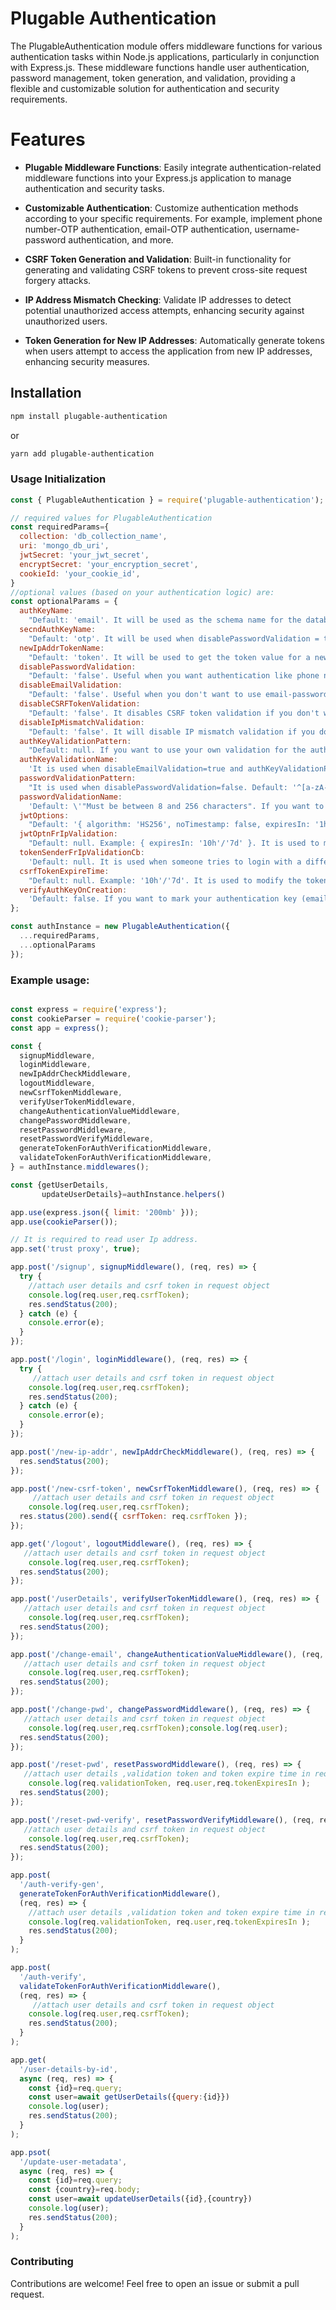 # Plugable Authentication
The PlugableAuthentication module offers middleware functions for various authentication tasks within Node.js applications, particularly in conjunction with Express.js. These middleware functions handle user authentication, password management, token generation, and validation, providing a flexible and customizable solution for authentication and security requirements.

# Features
- **Plugable Middleware Functions**: Easily integrate authentication-related middleware functions into your Express.js application to manage authentication and security tasks.

- **Customizable Authentication**: Customize authentication methods according to your specific requirements. For example, implement phone number-OTP authentication, email-OTP authentication, username-password authentication, and more.

- **CSRF Token Generation and Validation**: Built-in functionality for generating and validating CSRF tokens to prevent cross-site request forgery attacks.

- **IP Address Mismatch Checking**: Validate IP addresses to detect potential unauthorized access attempts, enhancing security against unauthorized users.

- **Token Generation for New IP Addresses**: Automatically generate tokens when users attempt to access the application from new IP addresses, enhancing security measures.

## Installation
```bash
npm install plugable-authentication
```
or
```bash
yarn add plugable-authentication
```

### Usage Initialization
```javascript
const { PlugableAuthentication } = require('plugable-authentication');

// required values for PlugableAuthentication
const requiredParams={
  collection: 'db_collection_name',
  uri: 'mongo_db_uri',
  jwtSecret: 'your_jwt_secret',
  encryptSecret: 'your_encryption_secret',
  cookieId: 'your_cookie_id',
}
//optional values (based on your authentication logic) are:
const optionalParams = {
  authKeyName:
    "Default: 'email'. It will be used as the schema name for the database. The package will also search for this key name in the req.body during login and signup.",
  secndAuthKeyName:
    "Default: 'otp'. It will be used when disablePasswordValidation = true. The package will search for this key name in the req.body during login and signup.",
  newIpAddrTokenName:
    "Default: 'token'. It will be used to get the token value for a new IP address.",
  disablePasswordValidation:
    "Default: 'false'. Useful when you want authentication like phone number and OTP. In this case, password validation is not required.",
  disableEmailValidation:
    "Default: 'false'. Useful when you don't want to use email-password based authentication, rather you want something like username and password.",
  disableCSRFTokenValidation:
    "Default: 'false'. It disables CSRF token validation if you don't want to use this feature.",
  disableIpMismatchValidation:
    "Default: 'false'. It will disable IP mismatch validation if you don't want to use this feature.",
  authKeyValidationPattern:
    "Default: null. If you want to use your own validation for the authentication value email, then write your own validation logic like this: '^[a-zA-Z0-9]+_[a-zA-Z0-9]+$'. If you want this feature, make sure disableEmailValidation=true.",
  authKeyValidationName:
    'It is used when disableEmailValidation=true and authKeyValidationPattern != null. Default: \'"Must be valid characters"\'. If you want to write your custom message, please change it.',
  passwordValidationPattern:
    "It is used when disablePasswordValidation=false. Default: '^[a-zA-Z0-9@$!%*?&^#~_+-]{8,256}$. If you want to write your custom validation logic, please change it.",
  passwordValidationName:
    'Default: \'"Must be between 8 and 256 characters". If you want to write your custom message, please change it.',
  jwtOptions:
    "Default: '{ algorithm: 'HS256', noTimestamp: false, expiresIn: '1h', notBefore: '0s' }'. Change as per your need.",
  jwtOptnFrIpValidation:
    "Default: null. Example: { expiresIn: '10h'/'7d' }. It is used to modify the token generated during IP address mismatch. Only allowed key is expiresIn. By default, the token expires in 1 day.",
  tokenSenderFrIpValidationCb:
    'Default: null. It is used when someone tries to login with a different IP address and IP mismatch validation is enabled. Then this function will be called with token and user details. Function format is like this: (shortToken: string, user: { email: string, id: string, refreshToken: string, csrfToken: string, metadata?: object, password?: string, browser: string, ipAddr: string }) => Promise<void>.',
  csrfTokenExpireTime:
    "Default: null. Example: '10h'/'7d'. It is used to modify the token expires time. By default, the token expires in 1 day.",
  verifyAuthKeyOnCreation:
    'Default: false. If you want to mark your authentication key (email) as verified on creation, set as true.',
};

const authInstance = new PlugableAuthentication({
  ...requiredParams,
  ...optionalParams
});

```
### Example usage:
``` javascript

const express = require('express');
const cookieParser = require('cookie-parser');
const app = express();

const {
  signupMiddleware,
  loginMiddleware,
  newIpAddrCheckMiddleware,
  logoutMiddleware,
  newCsrfTokenMiddleware,
  verifyUserTokenMiddleware,
  changeAuthenticationValueMiddleware,
  changePasswordMiddleware,
  resetPasswordMiddleware,
  resetPasswordVerifyMiddleware,
  generateTokenForAuthVerificationMiddleware,
  validateTokenForAuthVerificationMiddleware,
} = authInstance.middlewares();

const {getUserDetails,
       updateUserDetails}=authInstance.helpers()

app.use(express.json({ limit: '200mb' }));
app.use(cookieParser());

// It is required to read user Ip address.
app.set('trust proxy', true);

app.post('/signup', signupMiddleware(), (req, res) => {
  try {
    //attach user details and csrf token in request object
    console.log(req.user,req.csrfToken);
    res.sendStatus(200);
  } catch (e) {
    console.error(e);
  }
});

app.post('/login', loginMiddleware(), (req, res) => {
  try {
     //attach user details and csrf token in request object
    console.log(req.user,req.csrfToken);
    res.sendStatus(200);
  } catch (e) {
    console.error(e);
  }
});

app.post('/new-ip-addr', newIpAddrCheckMiddleware(), (req, res) => {
  res.sendStatus(200);
});

app.post('/new-csrf-token', newCsrfTokenMiddleware(), (req, res) => {
     //attach user details and csrf token in request object
    console.log(req.user,req.csrfToken);
  res.status(200).send({ csrfToken: req.csrfToken });
});

app.get('/logout', logoutMiddleware(), (req, res) => {
   //attach user details and csrf token in request object
    console.log(req.user,req.csrfToken);
  res.sendStatus(200);
});

app.post('/userDetails', verifyUserTokenMiddleware(), (req, res) => {
   //attach user details and csrf token in request object
    console.log(req.user,req.csrfToken);
  res.sendStatus(200);
});

app.post('/change-email', changeAuthenticationValueMiddleware(), (req, res) => {
   //attach user details and csrf token in request object
    console.log(req.user,req.csrfToken);
  res.sendStatus(200);
});

app.post('/change-pwd', changePasswordMiddleware(), (req, res) => {
   //attach user details and csrf token in request object
    console.log(req.user,req.csrfToken);console.log(req.user);
  res.sendStatus(200);
});

app.post('/reset-pwd', resetPasswordMiddleware(), (req, res) => {
   //attach user details ,validation token and token expire time in request object
    console.log(req.validationToken, req.user,req.tokenExpiresIn );
  res.sendStatus(200);
});

app.post('/reset-pwd-verify', resetPasswordVerifyMiddleware(), (req, res) => {
   //attach user details and csrf token in request object
    console.log(req.user,req.csrfToken);
  res.sendStatus(200);
});

app.post(
  '/auth-verify-gen',
  generateTokenForAuthVerificationMiddleware(),
  (req, res) => {
    //attach user details ,validation token and token expire time in request object
    console.log(req.validationToken, req.user,req.tokenExpiresIn );
    res.sendStatus(200);
  }
);

app.post(
  '/auth-verify',
  validateTokenForAuthVerificationMiddleware(),
  (req, res) => {
     //attach user details and csrf token in request object
    console.log(req.user,req.csrfToken);
    res.sendStatus(200);
  }
);

app.get(
  '/user-details-by-id',
  async (req, res) => {
    const {id}=req.query;
    const user=await getUserDetails({query:{id}})
    console.log(user);
    res.sendStatus(200);
  }
);

app.psot(
  '/update-user-metadata',
  async (req, res) => {
    const {id}=req.query;
    const {country}=req.body;
    const user=await updateUserDetails({id},{country})
    console.log(user);
    res.sendStatus(200);
  }
);


```


### Contributing
Contributions are welcome! Feel free to open an issue or submit a pull request.